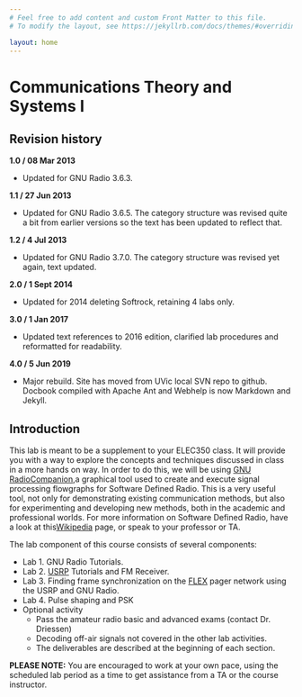 ```yaml
---
# Feel free to add content and custom Front Matter to this file.
# To modify the layout, see https://jekyllrb.com/docs/themes/#overriding-theme-defaults

layout: home
---
```


# Communications Theory and Systems I

## Revision history

**1.0 / 08 Mar 2013**

- Updated for GNU Radio 3.6.3.

**1.1 / 27 Jun 2013**

- Updated for GNU Radio 3.6.5. The category structure was revised quite a bit from earlier versions so the text has been updated to reflect that.

**1.2 / 4 Jul 2013**

- Updated for GNU Radio 3.7.0. The category structure was revised yet again, text updated.

**2.0 / 1 Sept 2014**

- Updated for 2014 deleting Softrock, retaining 4 labs only.

**3.0 / 1 Jan 2017**

- Updated text references to 2016 edition, clarified lab procedures and reformatted for readability.

**4.0 / 5 Jun 2019**

- Major rebuild. Site has moved from UVic local SVN repo to github. Docbook compiled with Apache Ant and Webhelp is now Markdown and Jekyll.

## Introduction

This lab is meant to be a supplement to your ELEC350 class. It will provide you with a way to explore the concepts and techniques discussed in class in a more hands on way. In order to do this, we will be using [GNU RadioCompanion](http://gnuradio.org/redmine/projects/gnuradio/wiki/GNURadioCompanion),a graphical tool used to create and execute signal processing flowgraphs for Software Defined Radio. This is a very useful tool, not only for demonstrating existing communication methods, but also for experimenting and developing new methods, both in the academic and professional worlds. For more information on Software Defined Radio, have a look at this[Wikipedia](https://en.wikipedia.org/wiki/Software-defined_radio) page, or speak to your professor or TA.

The lab component of this course consists of several components:

- Lab 1. GNU Radio Tutorials.
- Lab 2. [USRP](http://en.wikipedia.org/wiki/Universal_Software_Radio_Peripheral) Tutorials and FM Receiver.
- Lab 3. Finding frame synchronization on the [FLEX](<http://en.wikipedia.org/wiki/FLEX_(protocol)>) pager network using the USRP and GNU Radio.
- Lab 4. Pulse shaping and PSK
- Optional activity
  - Pass the amateur radio basic and advanced exams (contact Dr. Driessen)
  - Decoding off-air signals not covered in the other lab activities.
  - The deliverables are described at the beginning of each section.

**PLEASE NOTE:** You are encouraged to work at your own pace, using the
scheduled lab period as a time to get assistance from a TA or the
course instructor.
